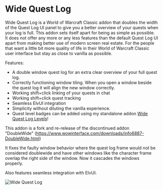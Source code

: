 Wide Quest Log
==============

Wide Quest Log is a World of Warcraft Classic addon that doubles the width of the Quest Log UI panel to give you a better overview of your quests when your log is full. This addon sets itself apart for being as simple as possible. It does not offer any more or any less features than the default Quest Log UI apart from making better use of modern screen real estate. For the people that want a little bit more quality of life in their World of Warcraft Classic user interface but stay as close to vanilla as possible.

Features:

* A double window quest log for an extra clear overview of your full quest log.
* Correctly functioning window tiling. When you open a window beside the quest log it will align the new window correctly.
* Working shift+click linking of your quests in chat
* Working shift+click quest tracking
* Seamless ElvUI integration
* Simplicity without diluting the vanilla experience.
* Quest level badges can be added using my standalone addon [Wide Quest Log Levels](https://www.curseforge.com/wow/addons/widequestloglevels "Wide Quest Log Levels")!

This addon is a fork and re-release of the discontinued addon "DoubleWide" (https://www.wowinterface.com/downloads/info6887-DoubleWide.html)

It fixes the faulty window behavior where the quest log frame would not be considered doublewide and have other windows like the character frame overlap the right side of the window. Now it cascades the windows properly.

Also features seamless integration with ElvUI.

![Wide Quest Log](https://i.imgur.com/IXMDff8.png "Wide Quest Log")